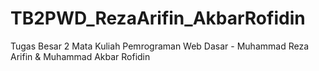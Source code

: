 # TB2PWD_RezaArifin_AkbarRofidin
Tugas Besar 2 Mata Kuliah Pemrograman Web Dasar - Muhammad Reza Arifin &amp; Muhammad Akbar Rofidin
